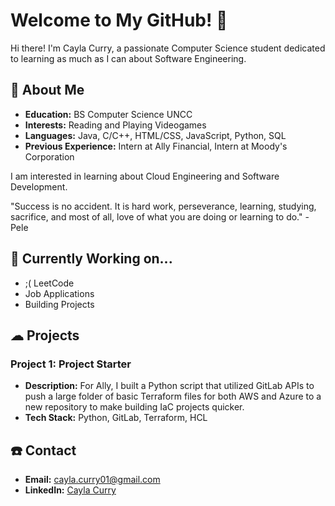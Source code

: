 # Welcome to My GitHub! 👋

Hi there! I'm Cayla Curry, a passionate Computer Science student dedicated to learning as much as I can about Software Engineering.

## 👤 About Me

- **Education:** BS Computer Science UNCC
- **Interests:** Reading and Playing Videogames
- **Languages:** Java, C/C++, HTML/CSS, JavaScript, Python, SQL
- **Previous Experience:** Intern at Ally Financial, Intern at Moody's Corporation

I am interested in learning about Cloud Engineering and Software Development. 

"Success is no accident. It is hard work, perseverance, learning, studying, sacrifice, and most of all, love of what you are doing or learning to do." -Pele

## 🔨 Currently Working on...
- ;( LeetCode
- Job Applications
- Building Projects

## ☁ Projects

### Project 1: Project Starter
- **Description:** For Ally, I built a Python script that utilized GitLab APIs to push a large folder of basic Terraform files for both AWS and Azure to a new repository to make building IaC projects quicker. 
- **Tech Stack:** Python, GitLab, Terraform, HCL 

## ☎️ Contact
- **Email:** cayla.curry01@gmail.com
- **LinkedIn:** [Cayla Curry](https://www.linkedin.com/in/caylacurry/)

